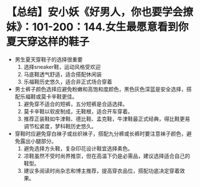 # 【总结】安小妖《好男人，你也要学会撩妹》：101-200：144.女生最愿意看到你夏天穿这样的鞋子

-   男生夏天穿鞋子的选择很重要
    1.  选择sneaker鞋，运动风格受欢迎
    2.  马底鞋透气舒适，适合搭配休闲装
    3.  乐福鞋历史悠久，适合非正式场合穿着
-   男士裤子颜色选择应避免粉嫩和高饱和度颜色，黑色灰色深蓝是安全选择，搭配乐福鞋或莫卡辛鞋更佳。
    1.  避免穿不适合的短裤，五分短裤是合适选择。
    2.  莫卡辛鞋以软皮制成，无鞋根，适合开车穿着。
    3.  推荐正装鞋如牛津鞋、德比鞋、孟克鞋，牛津鞋最正式经典，得比鞋更易调节松紧度，梦科鞋历史悠久。
-   穿鞋时应避免穿白袜子或丝织袜子，搭配九分裤或长裤时要注意袜子颜色，避免露出小腿部分。
    1.  避免选择方头鞋，复杂印花设计鞋宜选择素色。
    2.  凉鞋虽然不受时尚界推崇，但在高温下仍是必需品，建议选择适合自己的鞋型。
    3.  建议多阅读时尚杂志和博主推荐，提高穿衣品位，搭配功底决定穿着效果。